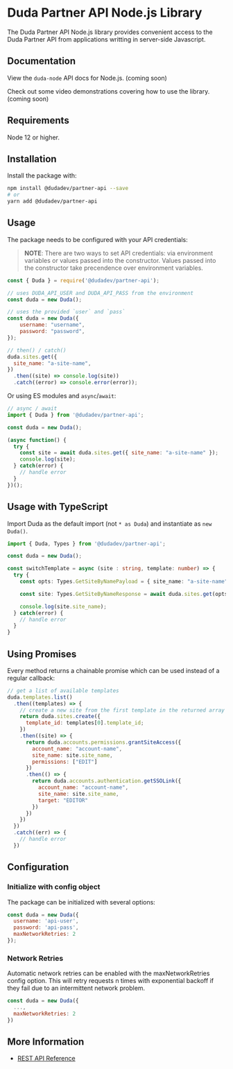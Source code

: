 # Duda Partner API Node.js Library

The Duda Partner API Node.js library provides convenient access to the Duda Partner API from applications writting in server-side Javascript.

## Documentation

View the `duda-node` API docs for Node.js. (coming soon)

Check out some video demonstrations covering how to use the library. (coming soon)

## Requirements

Node 12 or higher.

## Installation

Install the package with:

```bash
npm install @dudadev/partner-api --save
# or
yarn add @dudadev/partner-api
```

## Usage

The package needs to be configured with your API credentials:

> **NOTE**: There are two ways to set API credentials: via environment variables or values passed into the constructor. Values passed into the constructor take precendence over environment variables.

```javascript
const { Duda } = require('@dudadev/partner-api');

// uses DUDA_API_USER and DUDA_API_PASS from the environment
const duda = new Duda();

// uses the provided `user` and `pass`
const duda = new Duda({
    username: "username",
    password: "password",
});

// then() / catch()
duda.sites.get({
  site_name: "a-site-name",
})
  .then((site) => console.log(site))
  .catch((error) => console.error(error));
```

Or using ES modules and `async`/`await`:
```javascript
// async / await
import { Duda } from '@dudadev/partner-api';

const duda = new Duda();

(async function() {
  try {
    const site = await duda.sites.get({ site_name: "a-site-name" });
    console.log(site);
  } catch(error) {
    // handle error
  }
})();
```

## Usage with TypeScript

Import Duda as the default import (not `* as Duda`) and instantiate as `new Duda()`.

```typescript
import { Duda, Types } from '@dudadev/partner-api';

const duda = new Duda();

const switchTemplate = async (site : string, template: number) => {
  try {
    const opts: Types.GetSiteByNamePayload = { site_name: "a-site-name" };

    const site: Types.GetSiteByNameResponse = await duda.sites.get(opts);

    console.log(site.site_name);
  } catch(error) {
    // handle error
  }
}
```

## Using Promises

Every method returns a chainable promise which can be used instead of a regular callback:

```javascript
// get a list of available templates
duda.templates.list()
  .then((templates) => {
    // create a new site from the first template in the returned array
    return duda.sites.create({
      template_id: templates[0].template_id;
    })
    .then((site) => {
      return duda.accounts.permissions.grantSiteAccess({
        account_name: "account-name",
        site_name: site.site_name,
        permissions: ["EDIT"]
      })
      .then(() => {
        return duda.accounts.authentication.getSSOLink({
          account_name: "account-name",
          site_name: site.site_name,
          target: "EDITOR"
        })
      })
    })
  })
  .catch((err) => {
    // handle error
  })
```

## Configuration

### Initialize with config object

The package can be initialized with several options:

```javascript
const duda = new Duda({
  username: 'api-user',
  password: 'api-pass',
  maxNetworkRetries: 2
});
```
### Network Retries

Automatic network retries can be enabled with the maxNetworkRetries config option. This will retry requests n times with exponential backoff if they fail due to an intermittent network problem.

```javascript
const duda = new Duda({
  ...,
  maxNetworkRetries: 2
})
```

## More Information

- [REST API Reference](https://developer.duda.co/reference#getting-started-with-the-duda-api)